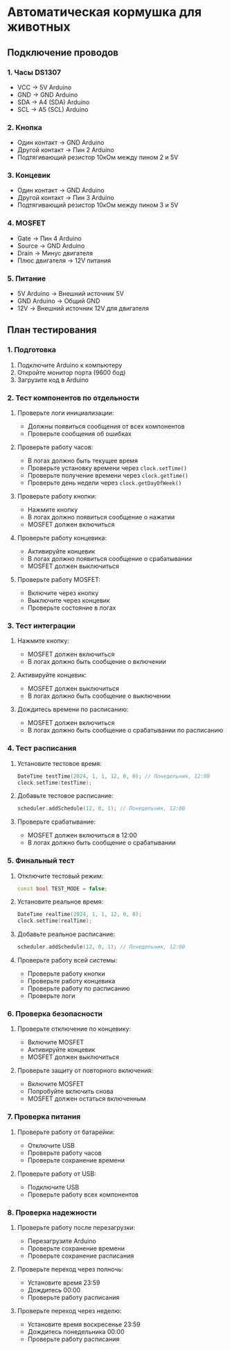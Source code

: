 # Автоматическая кормушка для животных

## Подключение проводов

### 1. Часы DS1307
- VCC -> 5V Arduino
- GND -> GND Arduino
- SDA -> A4 (SDA) Arduino
- SCL -> A5 (SCL) Arduino

### 2. Кнопка
- Один контакт -> GND Arduino
- Другой контакт -> Пин 2 Arduino
- Подтягивающий резистор 10кОм между пином 2 и 5V

### 3. Концевик
- Один контакт -> GND Arduino
- Другой контакт -> Пин 3 Arduino
- Подтягивающий резистор 10кОм между пином 3 и 5V

### 4. MOSFET
- Gate -> Пин 4 Arduino
- Source -> GND Arduino
- Drain -> Минус двигателя
- Плюс двигателя -> 12V питания

### 5. Питание
- 5V Arduino -> Внешний источник 5V
- GND Arduino -> Общий GND
- 12V -> Внешний источник 12V для двигателя

## План тестирования

### 1. Подготовка
1. Подключите Arduino к компьютеру
2. Откройте монитор порта (9600 бод)
3. Загрузите код в Arduino

### 2. Тест компонентов по отдельности
1. Проверьте логи инициализации:
   - Должны появиться сообщения от всех компонентов
   - Проверьте сообщения об ошибках

2. Проверьте работу часов:
   - В логах должно быть текущее время
   - Проверьте установку времени через `clock.setTime()`
   - Проверьте получение времени через `clock.getTime()`
   - Проверьте день недели через `clock.getDayOfWeek()`

3. Проверьте работу кнопки:
   - Нажмите кнопку
   - В логах должно появиться сообщение о нажатии
   - MOSFET должен включиться

4. Проверьте работу концевика:
   - Активируйте концевик
   - В логах должно появиться сообщение о срабатывании
   - MOSFET должен выключиться

5. Проверьте работу MOSFET:
   - Включите через кнопку
   - Выключите через концевик
   - Проверьте состояние в логах

### 3. Тест интеграции
1. Нажмите кнопку:
   - MOSFET должен включиться
   - В логах должно быть сообщение о включении

2. Активируйте концевик:
   - MOSFET должен выключиться
   - В логах должно быть сообщение о выключении

3. Дождитесь времени по расписанию:
   - MOSFET должен включиться
   - В логах должно быть сообщение о срабатывании по расписанию

### 4. Тест расписания
1. Установите тестовое время:
   ```cpp
   DateTime testTime(2024, 1, 1, 12, 0, 0); // Понедельник, 12:00
   clock.setTime(testTime);
   ```

2. Добавьте тестовое расписание:
   ```cpp
   scheduler.addSchedule(12, 0, 1); // Понедельник, 12:00
   ```

3. Проверьте срабатывание:
   - MOSFET должен включиться в 12:00
   - В логах должно быть сообщение о срабатывании

### 5. Финальный тест
1. Отключите тестовый режим:
   ```cpp
   const bool TEST_MODE = false;
   ```

2. Установите реальное время:
   ```cpp
   DateTime realTime(2024, 1, 1, 12, 0, 0);
   clock.setTime(realTime);
   ```

3. Добавьте реальное расписание:
   ```cpp
   scheduler.addSchedule(12, 0, 1); // Понедельник, 12:00
   ```

4. Проверьте работу всей системы:
   - Проверьте работу кнопки
   - Проверьте работу концевика
   - Проверьте работу по расписанию
   - Проверьте логи

### 6. Проверка безопасности
1. Проверьте отключение по концевику:
   - Включите MOSFET
   - Активируйте концевик
   - MOSFET должен выключиться

2. Проверьте защиту от повторного включения:
   - Включите MOSFET
   - Попробуйте включить снова
   - MOSFET должен остаться включенным

### 7. Проверка питания
1. Проверьте работу от батарейки:
   - Отключите USB
   - Проверьте работу часов
   - Проверьте сохранение времени

2. Проверьте работу от USB:
   - Подключите USB
   - Проверьте работу всех компонентов

### 8. Проверка надежности
1. Проверьте работу после перезагрузки:
   - Перезагрузите Arduino
   - Проверьте сохранение времени
   - Проверьте сохранение расписания

2. Проверьте переход через полночь:
   - Установите время 23:59
   - Дождитесь 00:00
   - Проверьте работу расписания

3. Проверьте переход через неделю:
   - Установите время воскресенье 23:59
   - Дождитесь понедельника 00:00
   - Проверьте работу расписания 
